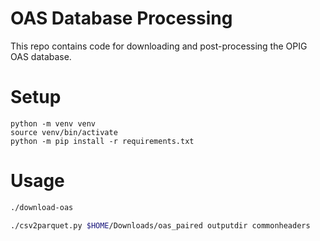 # OAS Database Processing

This repo contains code for downloading and post-processing the OPIG OAS database.


# Setup

```
python -m venv venv
source venv/bin/activate
python -m pip install -r requirements.txt
```

# Usage
```bash
./download-oas
```

```bash
./csv2parquet.py $HOME/Downloads/oas_paired outputdir commonheaders
```
